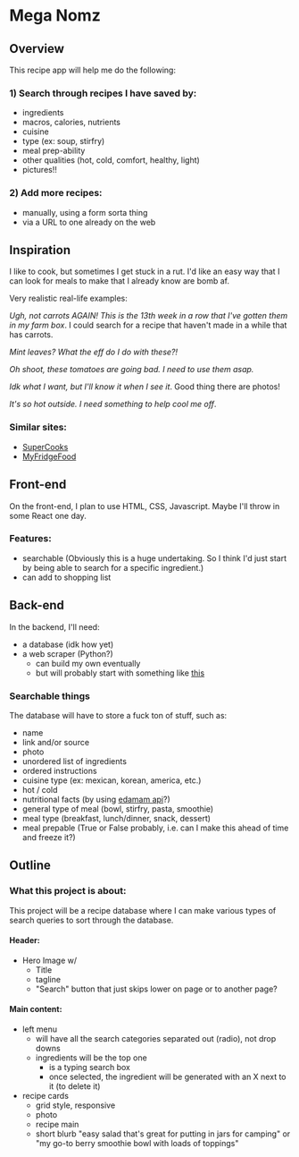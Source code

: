 # Mega Nomz


## Overview
This recipe app will help me do the following:

### 1) Search through recipes I have saved by:
- ingredients
- macros, calories, nutrients
- cuisine
- type (ex: soup, stirfry)
- meal prep-ability
- other qualities (hot, cold, comfort, healthy, light)
- pictures!!
### 2) Add more recipes:
- manually, using a form sorta thing
- via a URL to one already on the web 

## Inspiration

I like to cook, but sometimes I get stuck in a rut. I'd like an easy way that I can look for meals to make that I already know are bomb af.

Very realistic real-life examples:

_Ugh, not carrots AGAIN! This is the 13th week in a row that I've gotten them in my farm box_. I could search for a recipe that haven't made in a while that has carrots.

_Mint leaves? What the eff do I do with these?!_

_Oh shoot, these tomatoes are going bad. I need to use them asap._

_Idk what I want, but I'll know it when I see it_. Good thing there are photos!

_It's so hot outside. I need something to help cool me off_.

### Similar sites:
- [SuperCooks](https://www.supercook.com/#/desktop)
- [MyFridgeFood](https://myfridgefood.com/)


## Front-end
On the front-end, I plan to use HTML, CSS, Javascript. Maybe I'll throw in some React one day.

### Features:
- searchable (Obviously this is a huge undertaking. So I think I'd just start by being able to search for a specific ingredient.)
- can add to shopping list

## Back-end
In the backend, I'll need:
- a database (idk how yet)
- a web scraper (Python?)
  - can build my own eventually
  - but will probably start with something like [this](https://github.com/hhursev/recipe-scrapers)

### Searchable things
The database will have to store a fuck ton of stuff, such as:
- name
- link and/or source
- photo
- unordered list of ingredients
- ordered instructions
- cuisine type (ex: mexican, korean, america, etc.)
- hot / cold
- nutritional facts (by using [edamam api](https://developer.edamam.com/food-database-api-demo)?)
- general type of meal (bowl, stirfry, pasta, smoothie)
- meal type (breakfast, lunch/dinner, snack, dessert)
- meal prepable (True or False probably, i.e. can I make this ahead of time and freeze it?)

## Outline

### What this project is about:

This project will be a recipe database where I can make various types of search queries to sort through the database.

#### Header:

- Hero Image w/
  - Title
  - tagline
  - "Search" button that just skips lower on page or to another page?

#### Main content:

- left menu
  - will have all the search categories separated out (radio), not drop downs
  - ingredients will be the top one
    - is a typing search box
    - once selected, the ingredient will be generated with an X next to it (to delete it)
- recipe cards
  - grid style, responsive  
  - photo
  - recipe main
  - short blurb "easy salad that's great for putting in jars for camping" or "my go-to berry smoothie bowl with loads of toppings"

